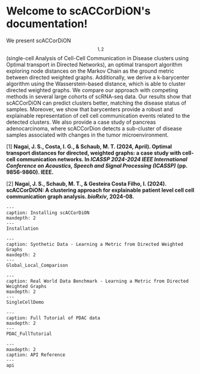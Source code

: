 

Welcome to scACCorDiON's documentation!
=====================================

We present scACCorDiON$$^{1,2}$$ (single-cell Analysis of Cell-Cell Communication in Disease clusters using Optimal transport
in Directed Networks), an optimal transport algorithm exploring node distances on the Markov Chain as the ground metric between
directed weighted graphs. Additionally, we derive a k-barycenter algorithm using the Wasserstein-based distance, which is able to
cluster directed weighted graphs. We compare our approach with competing methods in several large cohorts of scRNA-seq data. Our
results show that scACCorDiON can predict clusters better, matching the disease status of samples. Moreover, we show that barycenters
provide a robust and explainable representation of cell cell communication events related to the detected clusters. We also provide a case
study of pancreas adenocarcinoma, where scACCorDion detects a sub-cluster of disease samples associated with changes in the tumor
microenvironment.



[1]  **Nagai, J. S., Costa, I. G., & Schaub, M. T. (2024, April). Optimal transport distances for directed, weighted graphs: a case study with cell-cell communication networks. In *ICASSP 2024-2024 IEEE International Conference on Acoustics, Speech and Signal Processing (ICASSP)* (pp. 9856-9860). IEEE.**

[2]  **Nagai, J. S., Schaub, M. T., & Gesteira Costa Filho, I. (2024). scACCorDiON: A clustering approach for explainable patient level cell cell communication graph analysis. *bioRxiv*, 2024-08.**



```{toctree}
---
caption: Installing scACCorDiON
maxdepth: 2
---
Installation
```

```{toctree}
---
caption: Synthetic Data - Learning a Metric from Directed Weighted Graphs
maxdepth: 2
---
Global_Local_Comparison
```

```{toctree}
---
caption: Real World Data Benchmark - Learning a Metric from Directed Weighted Graphs
maxdepth: 2
---
SingleCellDemo
```

```{toctree}
---
caption: Full Tutorial of PDAC data
maxdepth: 2
---
PDAC_FullTutorial
```

```{toctree}
---
maxdepth: 2
caption: API Reference
---
api
```
